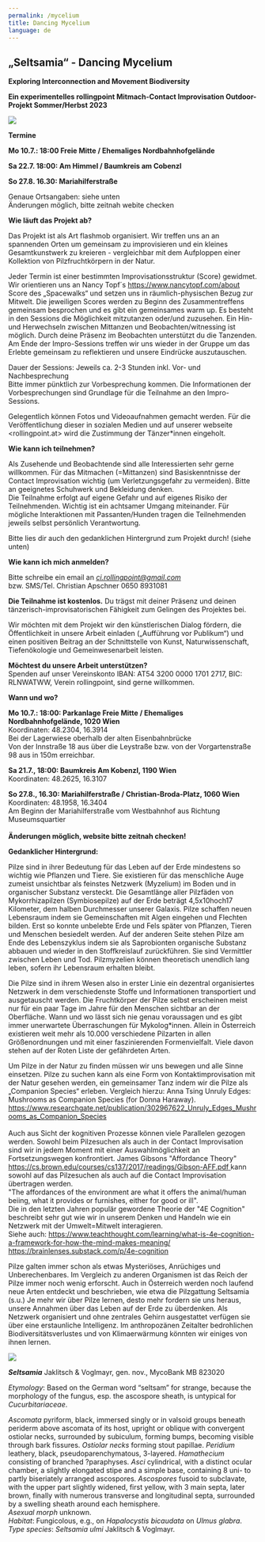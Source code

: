 ```yaml
---
permalink: /mycelium
title: Dancing Mycelium
language: de
---
```

<div class="named-anchor" id="dancemyc"></div>

## „**Seltsamia“ - Dancing Mycelium**

**Exploring Interconnection and Movement Biodiversity**

**Ein experimentelles rollingpoint Mitmach-Contact Improvisation Outdoor-Projekt Sommer/Herbst 2023**

![](/assets/uploads/64229417_2288914457866260_1127163696674504704_n.jpg)

**Termine**

**Mo 10.7.: 18:00 Freie Mitte / Ehemaliges Nordbahnhofgelände**

**Sa 22.7. 18:00: Am Himmel / Baumkreis am Cobenzl**

[](<>)**So 27.8. 16.30: Mariahilferstraße**

Genaue Ortsangaben: siehe unten\
Änderungen möglich, bitte zeitnah webite checken

**Wie läuft das Projekt ab?**

Das Projekt ist als Art flashmob organisiert. Wir treffen uns an an spannenden Orten um gemeinsam zu improvisieren und ein kleines Gesamtkunstwerk zu kreieren - vergleichbar mit dem Aufploppen einer Kollektion von Pilzfruchtkörpern in der Natur. 

Jeder Termin ist einer bestimmten Improvisationsstruktur (Score) gewidmet. Wir orientieren uns an Nancy Topf´s <https://www.nancytopf.com/about> Score des „Spacewalks“ und setzen uns in räumlich-physischen Bezug zur Mitwelt. Die jeweiligen Scores werden zu Beginn des Zusammentreffens gemeinsam besprochen und es gibt ein gemeinsames warm up. Es besteht in den Sessions die Möglichkeit mitzutanzen oder/und zuzusehen. Ein Hin- und Herwechseln zwischen Mittanzen und Beobachten/witnessing ist möglich. Durch deine Präsenz im Beobachten unterstützt du die Tanzenden. Am Ende der Impro-Sessions treffen wir uns wieder in der Gruppe um das Erlebte gemeinsam zu reflektieren und unsere Eindrücke auszutauschen.

Dauer der Sessions: Jeweils ca. 2-3 Stunden inkl. Vor- und Nachbesprechung\
Bitte immer pünktlich zur Vorbesprechung kommen. Die Informationen der Vorbesprechungen sind Grundlage für die Teilnahme an den Impro-Sessions.

Gelegentlich können Fotos und Videoaufnahmen gemacht werden. Für die Veröffentlichung dieser in sozialen Medien und auf unserer webseite <rollingpoint.at> wird die Zustimmung der Tänzer*innen eingeholt.

**Wie kann ich teilnehmen?**

Als Zusehende und Beobachtende sind alle Interessierten sehr gerne willkommen. Für das Mitmachen (=Mittanzen) sind Basiskenntnisse der Contact Improvisation wichtig (um Verletzungsgefahr zu vermeiden). Bitte an geeignetes Schuhwerk und Bekleidung denken.\
Die Teilnahme erfolgt auf eigene Gefahr und auf eigenes Risiko der Teilnehmenden. Wichtig ist ein achtsamer Umgang miteinander. Für mögliche Interaktionen mit Passanten/Hunden tragen die Teilnehmenden jeweils selbst persönlich Verantwortung.

Bitte lies dir auch den gedanklichen Hintergrund zum Projekt durch! (siehe unten)

**Wie kann ich mich anmelden?**

Bitte schreibe ein email an *[ci.rollingpoint@gmail.com](mailto:ci.rollingpoint@gmail.com)*\
bzw. SMS/Tel. Christian Apschner 0650 8931081

**Die Teilnahme ist kostenlos.** Du trägst mit deiner Präsenz und deinen tänzerisch-improvisatorischen Fähigkeit zum Gelingen des Projektes bei.

Wir möchten mit dem Projekt wir den künstlerischen Dialog fördern, die Öffentlichkeit in unsere Arbeit einladen („Aufführung vor Publikum“) und einen positiven Beitrag an der Schnittstelle von Kunst, Naturwissenschaft, Tiefenökologie und Gemeinwesenarbeit leisten.

**Möchtest du unsere Arbeit unterstützen?**\
Spenden auf unser Vereinskonto IBAN: AT54 3200 0000 1701 2717, BIC: RLNWATWW, Verein rollingpoint, sind gerne willkommen.

**Wann und wo?**

**Mo 10.7.: 18:00: Parkanlage Freie Mitte / Ehemaliges Nordbahnhofgelände, 1020 Wien**\
Koordinaten: 48.2304, 16.3914\
Bei der Lagerwiese oberhalb der alten Eisenbahnbrücke\
Von der Innstraße 18 aus über die Leystraße bzw. von der Vorgartenstraße 98 aus in 150m erreichbar.

**Sa 21.7., 18:00: Baumkreis Am Kobenzl, 1190 Wien**\
Koordinaten: 48.2625, 16.3107

[](<>)**So 27.8., 16.30: Mariahilferstraße / Christian-Broda-Platz, 1060 Wien**\
Koordinaten: 48.1958, 16.3404\
Am Beginn der Mariahilferstraße vom Westbahnhof aus Richtung Museumsquartier\
\
**Änderungen möglich, website bitte zeitnah checken!**

**Gedanklicher Hintergrund:**

Pilze sind in ihrer Bedeutung für das Leben auf der Erde mindestens so wichtig wie Pflanzen und Tiere. Sie existieren für das menschliche Auge zumeist unsichtbar als feinstes Netzwerk (Myzelium) im Boden und in organischer Substanz versteckt. Die Gesamtlänge aller Pilzfäden von Mykorrhizapilzen (Symbiosepilze) auf der Erde beträgt 4,5x10hoch17 Kilometer, dem halben Durchmesser unserer Galaxis. Pilze schaffen neuen Lebensraum indem sie Gemeinschaften mit Algen eingehen und Flechten bilden. Erst so konnte unbelebte Erde und Fels später von Pflanzen, Tieren und Menschen besiedelt werden. Auf der anderen Seite stehen Pilze am Ende des Lebenszyklus indem sie als Saprobionten organische Substanz abbauen und wieder in den Stoffkreislauf zurückführen. Sie sind Vermittler zwischen Leben und Tod. Pilzmyzelien können theoretisch unendlich lang leben, sofern ihr Lebensraum erhalten bleibt.

Die Pilze sind in ihrem Wesen also in erster Linie ein dezentral organisiertes Netzwerk in dem verschiedenste Stoffe und Informationen transportiert und ausgetauscht werden. Die Fruchtkörper der Pilze selbst erscheinen meist nur für ein paar Tage im Jahre für den Menschen sichtbar an der Oberfläche. Wann und wo lässt sich nie genau voraussagen und es gibt immer unerwartete Überraschungen für Mykolog*innen. Allein in Österreich existieren weit mehr als 10.000 verschiedene Pilzarten in allen Größenordnungen und mit einer faszinierenden Formenvielfalt. Viele davon stehen auf der Roten Liste der gefährdeten Arten.

Um Pilze in der Natur zu finden müssen wir uns bewegen und alle Sinne einsetzen. Pilze zu suchen kann als eine Form von Kontaktimprovisation mit der Natur gesehen werden, ein gemeinsamer Tanz indem wir die Pilze als „Companion Species“ erleben. Vergleich hierzu: Anna Tsing Unruly Edges: Mushrooms as Companion Species (for Donna Haraway). <https://www.researchgate.net/publication/302967622_Unruly_Edges_Mushrooms_as_Companion_Species>\
\
Auch aus Sicht der kognitiven Prozesse können viele Parallelen gezogen werden. Sowohl beim Pilzesuchen als auch in der Contact Improvisation sind wir in jedem Moment mit einer Auswahlmöglichkeit an Fortsetzungswegen konfrontiert. James Gibsons "Affordance Theory" [https://cs.brown.edu/courses/cs137/2017/readings/Gibson-AFF.pdf ](https://cs.brown.edu/courses/cs137/2017/readings/Gibson-AFF.pdf)kann sowohl auf das Pilzesuchen als auch auf die Contact Improvisation übertragen werden. \
"The affordances of the environment are what it offers the animal/human beiing, what it provides or furnishes, either for good or ill".\
Die in den letzten Jahren populär gewordene Theorie der "4E Cognition" beschreibt sehr gut wie wir in unserem Denken und Handeln wie ein Netzwerk mit der Umwelt=Mitwelt interagieren.\
Siehe auch: <https://www.teachthought.com/learning/what-is-4e-cognition-a-framework-for-how-the-mind-makes-meaning/>\
<https://brainlenses.substack.com/p/4e-cognition>

Pilze galten immer schon als etwas Mysteriöses, Anrüchiges und Unberechenbares. Im Vergleich zu anderen Organismen ist das Reich der Pilze immer noch wenig erforscht. Auch in Österreich werden noch laufend neue Arten entdeckt und beschrieben, wie etwa die Pilzgattung Seltsamia (s.u.) Je mehr wir über Pilze lernen, desto mehr fordern sie uns heraus, unsere Annahmen über das Leben auf der Erde zu überdenken. Als Netzwerk organisiert und ohne zentrales Gehirn ausgestattet verfügen sie über eine erstaunliche Intelligenz. Im anthropozänen Zeitalter bedrohlichen Biodiversitätsverlustes und von Klimaerwärmung könnten wir einiges von ihnen lernen.

![](/assets/uploads/10428163_666135826810806_5709185538764895315_o.jpg)

[](<>)***Seltsamia*** Jaklitsch & Voglmayr, gen. nov., MycoBank MB 823020

*Etymology*: Based on the German word “seltsam” for strange, because the morphology of the fungus, esp. the ascospore sheath, is untypical for *Cucurbitariaceae*.

[](<>)[](<>)[](<>)[](<>)*Ascomata* pyriform, black, immersed singly or in valsoid groups beneath periderm above ascomata of its host, upright or oblique with convergent ostiolar necks, surrounded by subiculum, forming bumps, becoming visible through bark fissures. *Ostiolar necks* forming stout papillae. *Peridium* leathery, black, pseudoparenchymatous, 3-layered. *Hamathecium* consisting of branched ?paraphyses. *Asci* cylindrical, with a distinct ocular chamber, a slightly elongated stipe and a simple base, containing 8 uni- to partly biseriately arranged ascospores. *Ascospores* fusoid to subclavate, with the upper part slightly widened, first yellow, with 3 main septa, later brown, finally with numerous transverse and longitudinal septa, surrounded by a swelling sheath around each hemisphere.\
*Asexual morph* unknown.\
*Habitat*: Fungicolous, e.g., on *Hapalocystis bicaudata* on *Ulmus glabra*.\
*Type species*: *Seltsamia ulmi* Jaklitsch & Voglmayr.